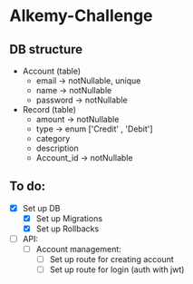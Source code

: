# Alkemy-Challenge

## DB structure
* Account (table)
  * email -> notNullable, unique
  * name -> notNullable
  * password -> notNullable
* Record (table)
  * amount -> notNullable
  * type -> enum ['Credit' , 'Debit']
  * category
  * description
  * Account_id -> notNullable

## To do:
- [x] Set up DB
  - [x] Set up Migrations
  - [x] Set up Rollbacks
- [ ] API:
  - [ ] Account management:
    - [ ] Set up route for creating account
    - [ ] Set up route for login (auth with jwt)
